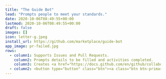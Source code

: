 ```yaml
---
title: "The Guide Bot"
lead: "Prompts people to meet your standards."
date: 2020-10-06T08:49:55+00:00
lastmod: 2020-10-06T08:49:55+00:00
draft: false
images: []
icon: letter-g.jpeg
install_url: https://github.com/marketplace/guide-bot
app_image: pr-failed.jpg
rows:
  - column1: Supports Issues and Pull Requests.
    column2: Prompts details to be filled and activities completed.
    column3: Creates <a href="https://docs.github.com/en/github/collaborating-with-pull-requests/collaborating-on-repositories-with-code-quality-features/about-status-checks">Status Checks</a> on Pull Requests.
  - column2: <button type="button" class="btn"><a class="btn btn-primary btn-md px-4" href='https://github.com/review-bots/guide-bot/issues/new' target="_blank" role="button">Raise an Issue</a></button>
---
```

